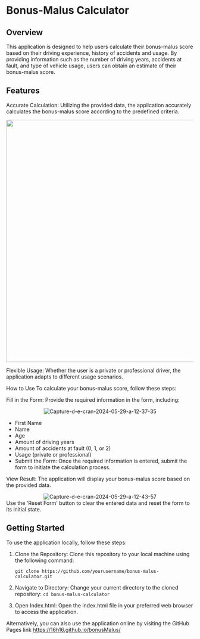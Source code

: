 # Bonus-Malus Calculator

## Overview
This application is designed to help users calculate their bonus-malus score based on their driving experience, history of accidents and usage. By providing information such as the number of driving years, accidents at fault, and type of vehicle usage, users can obtain an estimate of their bonus-malus score.

## Features

Accurate Calculation: Utilizing the provided data, the application accurately calculates the bonus-malus score according to the predefined criteria.
<div align="center">
 <img src="https://seraphin-be.notion.site/image/https%3A%2F%2Fs3-us-west-2.amazonaws.com%2Fsecure.notion-static.com%2Fda9fd1fe-3bc8-4bc8-8161-dc9ba2ba94e1%2FUntitled.png?table=block&id=6196ea6f-d072-454b-8230-0d21942fa37a&spaceId=efa13309-e399-4cf0-846d-308819fe168c&width=2000&userId=&cache=v2" width ="650px"/>
</div>

Flexible Usage: Whether the user is a private or professional driver, the application adapts to different usage scenarios.

How to Use
To calculate your bonus-malus score, follow these steps:

Fill in the Form: Provide the required information in the form, including:
<div align="center">
 <img src="https://i.ibb.co/WvD35vZ/Capture-d-e-cran-2024-05-29-a-12-37-35.png" alt="Capture-d-e-cran-2024-05-29-a-12-37-35" border="0"/>
</div>

* First Name
* Name
* Age
* Amount of driving years
* Amount of accidents at fault (0, 1, or 2)
* Usage (private or professional)
* Submit the Form: Once the required information is entered, submit the form to initiate the calculation process.


View Result: The application will display your bonus-malus score based on the provided data.
<div align="center">
 <img src="https://i.ibb.co/yprWHJV/Capture-d-e-cran-2024-05-29-a-12-43-57.png" alt="Capture-d-e-cran-2024-05-29-a-12-43-57" border="0">
</div>
Use the 'Reset Form' button to clear the entered data and reset the form to its initial state.

## Getting Started
To use the application locally, follow these steps:

1. Clone the Repository: Clone this repository to your local machine using the following command:

   `git clone https://github.com/yourusername/bonus-malus-calculator.git`

2. Navigate to Directory: Change your current directory to the cloned repository:
   `cd bonus-malus-calculator`
   
3. Open Index.html: Open the index.html file in your preferred web browser to access the application.

Alternatively, you can also use the application online by visiting the GitHub Pages link https://16h16.github.io/bonusMalus/
